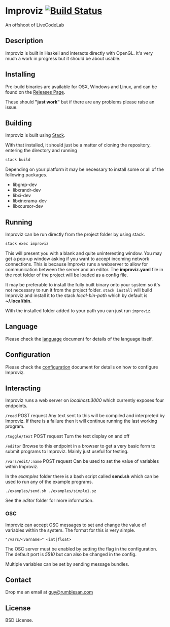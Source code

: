 # Improviz [![Build Status](https://travis-ci.org/rumblesan/improviz.svg?branch=master)](https://travis-ci.org/rumblesan/improviz)

An offshoot of LiveCodeLab


## Description

Improviz is built in Haskell and interacts directly with OpenGL. It's very much a work in progress but it should be about usable.


## Installing

Pre-build binaries are available for OSX, Windows and Linux, and can be found on the [Releases Page](https://github.com/rumblesan/improviz/releases).

These should **"just work"** but if there are any problems please raise an issue.


## Building

Improviz is built using [Stack](https://docs.haskellstack.org/en/stable/README/).

With that installed, it should just be a matter of cloning the repository, entering the directory and running

```bash
stack build
```

Depending on your platform it may be necessary to install some or all of the following packages.

* libgmp-dev
* libxrandr-dev
* libxi-dev
* libxinerama-dev
* libxcursor-dev


## Running

Improviz can be run directly from the project folder by using stack.

```bash
stack exec improviz
```

This will present you with a blank and quite uninteresting window. You may get a pop-up window asking if you want to accept incoming network connections. This is because Improviz runs a webserver to allow for communication between the server and an editor. The **improviz.yaml** file in the root folder of the project will be loaded as a config file.

It may be preferable to install the fully built binary onto your system so it's not necessary to run it from the project folder. `stack install` will build Improviz and install it to the stack _local-bin-path_ which by default is **~/.local/bin**.

With the installed folder added to your path you can just run `improviz`.


## Language

Please check the [language](docs/language.md) document for details of the language itself.


## Configuration

Please check the [configuration](docs/configuration.md) document for details on how to configure Improviz.


## Interacting

Improviz runs a web server on *localhost:3000* which currently exposes four endpoints.

`/read`
POST request
Any text sent to this will be compiled and interpreted by Improviz. If there is a failure then it will continue running the last working program.

`/toggle/text`
POST request
Turn the text display on and off

`/editor`
Browse to this endpoint in a browser to get a very basic form to submit programs to Improviz. Mainly just useful for testing.

`/vars/edit/:name`
POST request
Can be used to set the value of variables within Improviz.

In the *examples* folder there is a bash script called **send.sh** which can be used to run any of the example programs.

`./examples/send.sh ./examples/simple1.pz`

See the *editor* folder for more information.

### OSC

Improviz can accept OSC messages to set and change the value of variables within the system. The format for this is very simple.

`"/vars/<varname>" <int|float>`

The OSC server must be enabled by setting the flag in the configuration. The default port is *5510* but can also be changed in the config.

Multiple variables can be set by sending message bundles.


## Contact

Drop me an email at guy@rumblesan.com


## License

BSD License.

